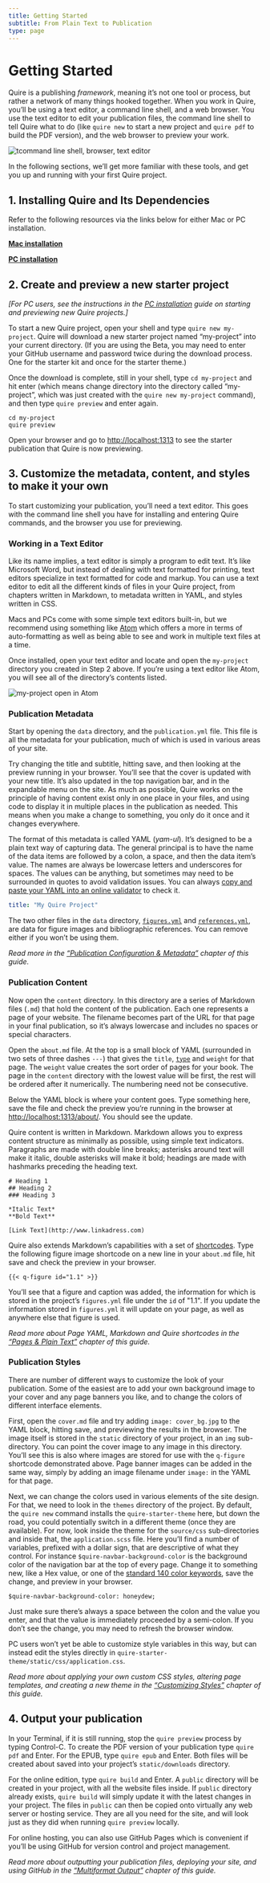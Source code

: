 ```yaml
---
title: Getting Started
subtitle: From Plain Text to Publication
type: page
---
```


# Getting Started

Quire is a publishing *framework*, meaning it’s not one tool or process, but rather a network of many things hooked together. When you work in Quire, you’ll be using a text editor, a command line shell, and a web browser. You use the text editor to edit your publication files, the command line shell to tell Quire what to do (like `quire new` to start a new project and `quire pdf` to build the PDF version), and the web browser to preview your work.

![tcommand line shell, browser, text editor](../images/quire-work-environment.gif)

In the following sections, we’ll get more familiar with these tools, and get you up and running with your first Quire project.

## 1. Installing Quire and Its Dependencies

Refer to the following resources via the links below for either Mac or PC installation.

[**Mac installation**](../resources/install-mac.md)

[**PC installation**](../resources/install-pc.md)

## 2. Create and preview a new starter project

*[For PC users, see the instructions in the [PC installation](../resources/install-pc.md) guide on starting and previewing new Quire projects.]*

To start a new Quire project, open your shell and type `quire new my-project`. Quire will download a new starter project named “my-project” into your current directory. (If you are using the Beta, you may need to enter your GitHub username and password twice during the download process. One for the starter kit and once for the starter theme.)

Once the download is complete, still in your shell, type `cd my-project` and hit enter (which means change directory into the directory called “my-project”, which was just created with the `quire new my-project` command), and then type `quire preview` and enter again.

```
cd my-project
quire preview
```

Open your browser and go to [http://localhost:1313](http://localhost:1313) to see the starter publication that Quire is now previewing.

## 3. Customize the metadata, content, and styles to make it your own

To start customizing your publication, you’ll need a text editor. This goes with the command line shell you have for installing and entering Quire commands, and the browser you use for previewing.

### Working in a Text Editor

Like its name implies, a text editor is simply a program to edit text. It’s like Microsoft Word, but instead of dealing with text formatted for printing, text editors specialize in text formatted for code and markup. You can use a text editor to edit all the different kinds of files in your Quire project, from chapters written in Markdown, to metadata written in YAML, and styles written in CSS.

Macs and PCs come with some simple text editors built-in, but we recommend using something like [Atom](https://atom.io/) which offers a more in terms of auto-formatting as well as being able to see and work in multiple text files at a time.

Once installed, open your text editor and locate and open the `my-project` directory you created in Step 2 above. If you’re using a text editor like Atom, you will see all of the directory’s contents listed.

![my-project open in Atom](../images/project-in-atom.png)

### Publication Metadata

Start by opening the `data` directory, and the `publication.yml` file. This file is all the metadata for your publication, much of which is used in various areas of your site.

Try changing the title and subtitle, hitting save, and then looking at the preview running in your browser. You’ll see that the cover is updated with your new title. It’s also updated in the top navigation bar, and in the expandable menu on the site. As much as possible, Quire works on the principle of having content exist only in one place in your files, and using code to display it in multiple places in the publication as needed. This means when you make a change to something, you only do it once and it changes everywhere.

The format of this metadata is called YAML (*yam-ul*). It’s designed to be a plain text way of capturing data. The general principal is to have the name of the data items are followed by a colon, a space, and then the data item’s value. The names are always be lowercase letters and underscores for spaces. The values can be anything, but sometimes may need to be surrounded in quotes to avoid validation issues. You can always [copy and paste your YAML into an online validator](http://www.yamllint.com/) to check it.

```yaml
title: "My Quire Project"
```

The two other files in the `data` directory, [`figures.yml`](../figures.md) and [`references.yml`](../bibliographies.md), are data for figure images and bibliographic references. You can remove either if you won’t be using them.

*Read more in the [“Publication Configuration & Metadata”](../metadata.md) chapter of this guide.*

### Publication Content

Now open the `content` directory. In this directory are a series of Markdown files (`.md`) that hold the content of the publication. Each one represents a page of your website. The filename becomes part of the URL for that page in your final publication, so it’s always lowercase and includes no spaces or special characters.

Open the `about.md` file. At the top is a small block of YAML (surrounded in two sets of three dashes `---`) that gives the `title`, [`type`](#) and `weight` for that page. The `weight` value creates the sort order of pages for your book. The page in the `content` directory with the lowest value will be first, the rest will be ordered after it numerically. The numbering need not be consecutive.

Below the YAML block is where your content goes. Type something here, save the file and check the preview you’re running in the browser at [http://localhost:1313/about/](http://localhost:1313/about/). You should see the update.

Quire content is written in Markdown. Markdown allows you to express content structure as minimally as possible, using simple text indicators. Paragraphs are made with double line breaks; asterisks around text will make it italic, double asterisks will make it bold; headings are made with hashmarks preceding the heading text.

```
# Heading 1
## Heading 2
### Heading 3

*Italic Text*
**Bold Text**

[Link Text](http://www.linkadress.com)
```

Quire also extends Markdown’s capabilities with a set of [shortcodes](#). Type the following figure image shortcode on a new line in your `about.md` file, hit save and check the preview in your browser.
```
{{< q-figure id="1.1" >}}
```

You’ll see that a figure and caption was added, the information for which is stored in the project’s `figures.yml` file under the `id` of "1.1". If you update the information stored in `figures.yml` it will update on your page, as well as anywhere else that figure is used.

*Read more about Page YAML, Markdown and Quire shortcodes in the [“Pages & Plain Text”](../text.md) chapter of this guide.*

### Publication Styles

There are number of different ways to customize the look of your publication. Some of the easiest are to add your own background image to your cover and any page banners you like, and to change the colors of different interface elements.

First, open the `cover.md` file and try adding `image: cover_bg.jpg` to the YAML block, hitting save, and previewing the results in the browser. The image itself is stored in the `static` directory of your project, in an `img` sub-directory. You can point the cover image to any image in this directory. You’ll see this is also where images are stored for use with the `q-figure` shortcode demonstrated above. Page banner images can be added in the same way, simply by adding an image filename under `image:` in the YAML for that page.

Next, we can change the colors used in various elements of the site design. For that, we need to look in the `themes` directory of the project. By default, the `quire new` command installs the `quire-starter-theme` here, but down the road, you could potentially switch in a different theme (once they are available). For now, look inside the theme for the `source/css` sub-directories and inside that, the `application.scss` file. Here you’ll find a number of variables, prefixed with a dollar sign, that are descriptive of what they control. For instance `$quire-navbar-background-color` is the background color of the navigation bar at the top of every page. Change it to something new, like a Hex value, or one of the [standard 140 color keywords](https://www.w3.org/TR/SVG/types.html#ColorKeywords), save the change, and preview in your browser.

```
$quire-navbar-background-color: honeydew;
```

Just make sure there’s always a space between the colon and the value you enter, and that the value is immediately proceeded by a semi-colon. If you don’t see the change, you may need to refresh the browser window.

PC users won’t yet be able to customize style variables in this way, but can instead edit the styles directly in `quire-starter-theme/static/css/application.css`.

*Read more about applying your own custom CSS styles, altering page templates, and creating a new theme in the [“Customizing Styles”](../styles.md) chapter of this guide.*

## 4. Output your publication

In your Terminal, if it is still running, stop the `quire preview` process by typing Control-C. To create the PDF version of your publication type `quire pdf` and Enter. For the EPUB, type `quire epub` and Enter. Both files will be created about saved into your project’s `static/downloads` directory.

For the online edition, type `quire build` and Enter. A `public` directory will be created in your project, with all the website files inside. If `public` directory already exists, `quire build` will simply update it with the latest changes in your project. The files in `public` can then be copied onto virtually any web server or hosting service. They are all you need for the site, and will look just as they did when running `quire preview` locally.

For online hosting, you can also use GitHub Pages which is convenient if you’ll be using GitHub for version control and project management.

*Read more about outputting your publication files, deploying your site, and using GitHub in the [“Multiformat Output”](../output.md) chapter of this guide.*
